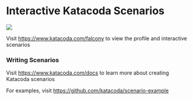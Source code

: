# Interactive Katacoda Scenarios

[![](http://shields.katacoda.com/katacoda/falcony/count.svg)](https://www.katacoda.com/falcony "Get your profile on Katacoda.com")

Visit https://www.katacoda.com/falcony to view the profile and interactive scenarios

### Writing Scenarios
Visit https://www.katacoda.com/docs to learn more about creating Katacoda scenarios

For examples, visit https://github.com/katacoda/scenario-example
